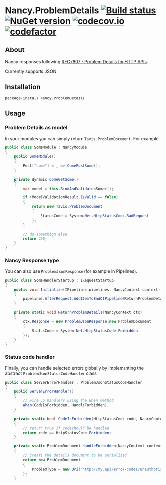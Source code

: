 # Nancy.ProblemDetails [![Build status][av-badge]][build] [![NuGet version][lib-badge]][lib-link] [![codecov.io][cov-badge]][cov-link] [![codefactor][codefactor-badge]][codefactor-link]

## About

Nancy responses following [RFC7807 - Problem Details for HTTP APIs](http://webconcepts.info/specs/IETF/RFC/7807).

Currently supports JSON

## Installation

```
package-install Nancy.ProblemDetails
```

## Usage

### Problem Details as model

In your modules you can simply return `Tavis.ProblemDocument`. For example

``` c#
public class SomeModule : NancyModule
{
    public SomeModule()
    {
        Post["some"] = _ => ComePostSome();
    }

    private dynamic ComeGetSome()
    {
        var model = this.BindAndValidate<Some>();

        if (ModelValidationResult.IsValid == false)
        {
            return new Tavis.ProblemDocument
            {
                StatusCode = System.Net.HttpStatusCode.BadRequest
            };
        }

        // do somethign else
        return 200;
    }
}
```

### Nancy Response type

You can also use `ProblemJsonResponse` (for example in Pipelines).

``` c#
public class SomeHandlerStartup : IRequestStartup
{
    public void Initialize(IPipelines pipelines, NancyContext context)
    {
        pipelines.AfterRequest.AddItemToEndOfPipeline(ReturnProblemDetails);
    }

    private static void ReturnProblemDetails(NancyContext ctx)
    {
        ctx.Response = new ProblemJsonResponse(new ProblemDocument
        {
            StatusCode = System.Net.HttpStatusCode.Forbidden
        });
    }
}
```

### Status code handler

Finally, you can handle selected errors globally by implementing the abstract `ProblemJsonStatusCodeHandler` class

``` c#
public class ServerErrorHandler : ProblemJsonStatusCodeHandler
{
    public ServerErrorHandler()
    {
        // wire up handlers using the When method
        When(CodeIsForbidden, HandleForbidden);
    }

    private static bool CodeIsForbidden(HttpStatusCode code, NancyContext context)
    {
        // return true if codeshould be handled
        return code == HttpStatusCode.Forbidden;
    }

    private static ProblemDocument HandleForbidden(NancyContext context)
    {
        // create the details document to be serialized
        return new ProblemDocument
        {
            ProblemType = new Uri("http://my.api/error-codes/unauthorized")
        };
    }
```

[av-badge]: https://ci.appveyor.com/api/projects/status/u4g3mj9txxpt08ok?svg=true
[build]: https://ci.appveyor.com/project/tpluscode78631/nancy-problemdetails-6kk9k
[lib-badge]: https://badge.fury.io/nu/nancy.problemdetails.svg
[lib-link]: https://badge.fury.io/nu/nancy.problemdetails
[cov-badge]: https://codecov.io/gh/PGSSoft/Nancy.ProblemDetails/branch/master/graph/badge.svg
[cov-link]: https://codecov.io/gh/PGSSoft/Nancy.ProblemDetails
[codefactor-badge]: https://www.codefactor.io/repository/github/PGSSoft/Nancy.ProblemDetails/badge/master
[codefactor-link]: https://www.codefactor.io/repository/github/PGSSoft/Nancy.ProblemDetails/overview/master
